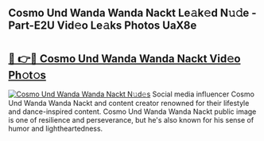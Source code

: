 ## Cosmo Und Wanda Wanda Nackt Le𝚊k𝚎d N𝚞𝚍e - Part-E2U Vid𝚎o Le𝚊ks Photos UaX8e

# <h2><a href="http://fb2mait.evod.top/?m=Cosmo+Und+Wanda+Wanda+Nackt">🔗 👉🔴 Cosmo Und Wanda Wanda Nackt Vid𝚎o Ph𝚘t𝚘s</a></h2>

[![Cosmo Und Wanda Wanda Nackt N𝚞d𝚎s](https://i.imgur.com/8V9OHl7.gif)](http://fb2mait.evod.top/?m=Cosmo+Und+Wanda+Wanda+Nackt)
Social media influencer Cosmo Und Wanda Wanda Nackt and content creator renowned for their lifestyle and dance-inspired content. Cosmo Und Wanda Wanda Nackt public image is one of resilience and perseverance, but he's also known for his sense of humor and lightheartedness. 
